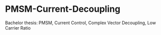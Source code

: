 # PMSM-Current-Decoupling
Bachelor thesis: PMSM, Current Control, Complex Vector Decoupling, Low Carrier Ratio

